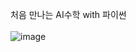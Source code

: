 처음 만나는 AI수학 with 파이썬 <br><br>
![image](https://user-images.githubusercontent.com/59006548/123610586-afdb7f80-d83b-11eb-84fc-cd7810716a1c.png)
